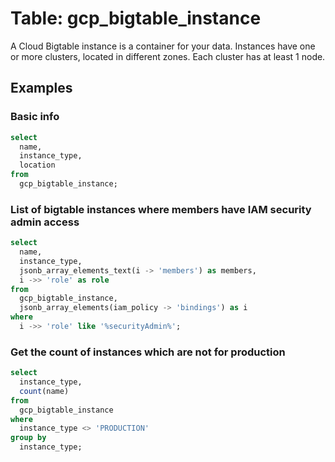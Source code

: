 # Table: gcp_bigtable_instance

A Cloud Bigtable instance is a container for your data. Instances have one or more clusters, located in different zones. Each cluster has at least 1 node.

## Examples

### Basic info

```sql
select
  name,
  instance_type,
  location
from
  gcp_bigtable_instance;
```


### List of bigtable instances where members have IAM security admin access

```sql
select
  name,
  instance_type,
  jsonb_array_elements_text(i -> 'members') as members,
  i ->> 'role' as role
from
  gcp_bigtable_instance,
  jsonb_array_elements(iam_policy -> 'bindings') as i
where
  i ->> 'role' like '%securityAdmin%';
```



### Get the count of instances which are not for production

```sql
select
  instance_type,
  count(name)
from
  gcp_bigtable_instance
where
  instance_type <> 'PRODUCTION'
group by
  instance_type;
```
